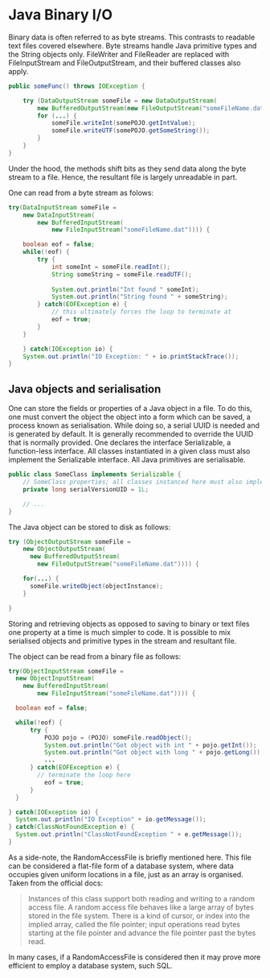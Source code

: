 # Java Binary I/O

Binary data is often referred to as byte streams. This contrasts to readable text files covered elsewhere. Byte streams handle Java primitive types and the String objects only. FileWriter and FileReader are replaced with FileInputStream and FileOutputStream, and their buffered classes also apply.

```java
public someFunc() throws IOException {

    try (DataOutputStream someFile = new DataOutputStream(
        new BufferedOutputStream(new FileOutputStream("someFileName.dat")))) {
        for (...) {
            someFile.writeInt(somePOJO.getIntValue);
            someFile.writeUTF(somePOJO.getSomeString());
        }
    }
}
```

Under the hood, the methods shift bits as they send data along the byte stream to a file. Hence, the resultant file is largely unreadable in part.

One can read from a byte stream as folows:

```java
try(DataInputStream someFile = 
    new DataInputStream(
        new BufferedInputStream(
            new FileInputStream("someFileName.dat")))) {

    boolean eof = false;
    while(!eof) {
        try {
            int someInt = someFile.readInt();
            String someString = someFile.readUTF();
            
            System.out.println("Int found " someInt);
            System.out.println("String found " + someString);            
        } catch(EOFException e) {
            // this ultimately forces the loop to terminate at
            eof = true;
        }
    }

    } catch(IOException io) {
    System.out.println("IO Exception: " + io.printStackTrace());
}
```

## Java objects and serialisation

One can store the fields or properties of a Java object in a file. To do this, one must convert the object the object into a form which can be saved, a process known as serialisation. While doing so, a serial UUID is needed and is generated by default. It is generally recommended to override the UUID that is normally provided. One declares the interface Serializable, a function-less interface. All classes instantiated in a given class must also implement the Serializable interface. All Java primitives are serialisable.

```java
public class SomeClass implements Serializable {
    // SomeClass properties; all classes instanced here must also implement Serializable
    private long serialVersionUID = 1L;

    // ...
}
```

The Java object can be stored to disk as follows:

```java
try (ObjectOutputStream someFile = 
    new ObjectOutputStream(
      new BufferedOutputStream(
        new FileOutputStream("someFileName.dat")))) {

    for(...) {
      someFile.writeObject(objectInstance);
    }

}
```

Storing and retrieving objects as opposed to saving to binary or text files one property at a time is much simpler to code. It is possible to mix serialised objects and primitive types in the stream and resultant file.

The object can be read from a binary file as follows:

```java
try(ObjectInputStream someFile = 
  new ObjectInputStream(
    new BufferedInputStream(
        new FileInputStream("someFileName.dat")))) {

  boolean eof = false;

  while(!eof) {
      try {
          POJO pojo = (POJO) someFile.readObject();
          System.out.println("Got object with int " + pojo.getInt());
          System.out.println("Got object with long " + pojo.getLong());
          ...
      } catch(EOFException e) {
        // terminate the loop here
          eof = true;
      }
  }

} catch(IOException io) {
  System.out.println("IO Exception" + io.getMessage());
} catch(ClassNotFoundException e) {
  System.out.println("ClassNotFoundException " + e.getMessage());
}
```

As a side-note, the RandomAccessFile is briefly mentioned here. This file can be considered a flat-file form of a database system, where data occupies given uniform locations in a file, just as an array is organised. Taken from the official docs:

> Instances of this class support both reading and writing to a random access file. A random access file behaves like a large array of bytes stored in the file system. There is a kind of cursor, or index into the implied array, called the file pointer; input operations read bytes starting at the file pointer and advance the file pointer past the bytes read.

In many cases, if a RandomAccessFile is considered then it may prove more efficient to employ a database system, such SQL.
